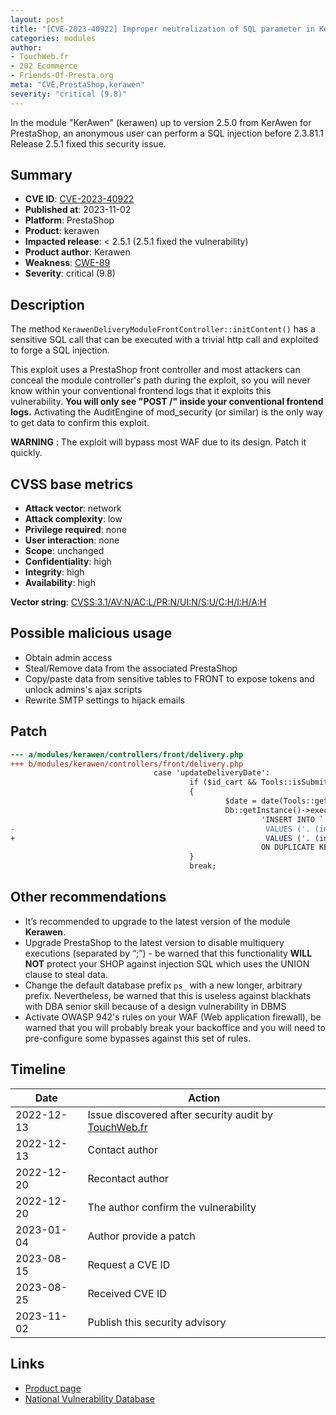 ```yaml
---
layout: post
title: "[CVE-2023-40922] Improper neutralization of SQL parameter in KerAwen module for PrestaShop"
categories: modules
author:
- TouchWeb.fr
- 202 Ecommerce
- Friends-Of-Presta.org
meta: "CVE,PrestaShop,kerawen"
severity: "critical (9.8)"
---
```


In the module "KerAwen" (kerawen) up to version 2.5.0 from KerAwen for PrestaShop, an anonymous user can perform a SQL injection before 2.3.81.1 Release 2.5.1 fixed this security issue.


## Summary

* **CVE ID**: [CVE-2023-40922](https://cve.mitre.org/cgi-bin/cvename.cgi?name=CVE-2023-40922)
* **Published at**: 2023-11-02
* **Platform**: PrestaShop
* **Product**: kerawen
* **Impacted release**: < 2.5.1 (2.5.1 fixed the vulnerability)
* **Product author**: Kerawen
* **Weakness**: [CWE-89](https://cwe.mitre.org/data/definitions/89.html)
* **Severity**: critical (9.8)

## Description

The method `KerawenDeliveryModuleFrontController::initContent()` has a sensitive SQL call that can be executed with a trivial http call and exploited to forge a SQL injection.

This exploit uses a PrestaShop front controller and most attackers can conceal the module controller's path during the exploit, so you will never know within your conventional frontend logs that it exploits this vulnerability. **You will only see "POST /" inside your conventional frontend logs.** Activating the AuditEngine of mod_security (or similar) is the only way to get data to confirm this exploit.

**WARNING** : The exploit will bypass most WAF due to its design. Patch it quickly.

## CVSS base metrics

* **Attack vector**: network
* **Attack complexity**: low
* **Privilege required**: none
* **User interaction**: none
* **Scope**: unchanged
* **Confidentiality**: high
* **Integrity**: high
* **Availability**: high

**Vector string**: [CVSS:3.1/AV:N/AC:L/PR:N/UI:N/S:U/C:H/I:H/A:H](https://nvd.nist.gov/vuln-metrics/cvss/v3-calculator?vector=AV:N/AC:L/PR:N/UI:N/S:U/C:H/I:H/A:H)

## Possible malicious usage

* Obtain admin access
* Steal/Remove data from the associated PrestaShop
* Copy/paste data from sensitive tables to FRONT to expose tokens and unlock admins's ajax scripts
* Rewrite SMTP settings to hijack emails


## Patch

```diff
--- a/modules/kerawen/controllers/front/delivery.php
+++ b/modules/kerawen/controllers/front/delivery.php
                                case 'updateDeliveryDate':
                                        if ($id_cart && Tools::isSubmit('delivery_date'))
                                        {
                                                $date = date(Tools::getValue('delivery_date'));
                                                Db::getInstance()->execute(
                                                        'INSERT INTO `'._DB_PREFIX_.'cart_kerawen` (id_cart, delivery_date)
-                                                        VALUES ('. (int) $id_cart .', FROM_UNIXTIME('.$date.'))
+                                                        VALUES ('. (int) $id_cart .', FROM_UNIXTIME("'.pSQL($date).'"))
                                                        ON DUPLICATE KEY UPDATE delivery_date = VALUES(delivery_date)');
                                        }
                                        break;
```

## Other recommendations

* It’s recommended to upgrade to the latest version of the module **Kerawen**.
* Upgrade PrestaShop to the latest version to disable multiquery executions (separated by “;”) - be warned that this functionality **WILL NOT** protect your SHOP against injection SQL which uses the UNION clause to steal data.
* Change the default database prefix `ps_` with a new longer, arbitrary prefix. Nevertheless, be warned that this is useless against blackhats with DBA senior skill because of a design vulnerability in DBMS
* Activate OWASP 942's rules on your WAF (Web application firewall), be warned that you will probably break your backoffice and you will need to pre-configure some bypasses against this set of rules.

## Timeline

| Date | Action |
|--|--|
| 2022-12-13 | Issue discovered after security audit by [TouchWeb.fr](https://www.touchweb.fr) |
| 2022-12-13 | Contact author |
| 2022-12-20 | Recontact author |
| 2022-12-20 | The author confirm the vulnerability |
| 2023-01-04 | Author provide a patch |
| 2023-08-15 | Request a CVE ID |
| 2023-08-25 | Received CVE ID |
| 2023-11-02 | Publish this security advisory |

## Links

* [Product page](https://kerawen.com/logiciel-de-caisse/)
* [National Vulnerability Database](https://nvd.nist.gov/vuln/detail/CVE-2023-40922)
